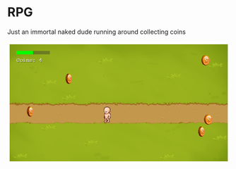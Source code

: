 # RPG


Just an immortal naked dude running around collecting coins

![Alt text](game_capture.png?raw=true "rpg")